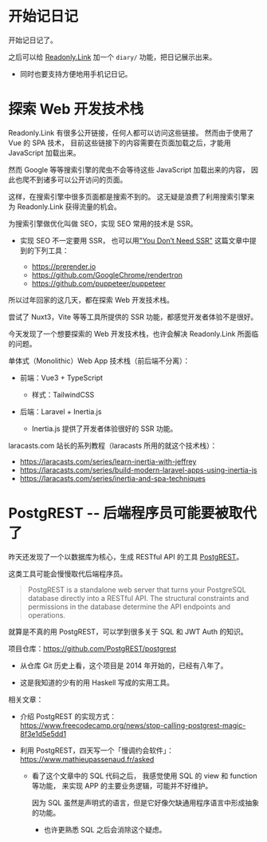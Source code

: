 # 开始记日记

开始记日记了。

之后可以给 [Readonly.Link](https://readonly.link/) 加一个 `diary/` 功能，把日记展示出来。

- 同时也要支持方便地用手机记日记。

# 探索 Web 开发技术栈

Readonly.Link 有很多公开链接，任何人都可以访问这些链接。
然而由于使用了 Vue 的 SPA 技术，
目前这些链接下的内容需要在页面加载之后，才能用 JavaScript 加载出来。

然而 Google 等等搜索引擎的爬虫不会等待这些 JavaScript 加载出来的内容，
因此也爬不到诸多可以公开访问的页面。

这样，在搜索引擎中很多页面都是搜索不到的。
这无疑是浪费了利用搜索引擎来为 Readonly.Link 获得流量的机会。

为搜索引擎做优化叫做 SEO，实现 SEO 常用的技术是 SSR。

- 实现 SEO 不一定要用 SSR，
  也可以用["You Don’t Need SSR"](https://matthieujabbour.medium.com/you-dont-need-ssr-6c138fa74c58)
  这篇文章中提到的下列工具：

  - <https://prerender.io>
  - <https://github.com/GoogleChrome/rendertron>
  - <https://github.com/puppeteer/puppeteer>

所以过年回家的这几天，都在探索 Web 开发技术栈。

尝试了 Nuxt3，Vite 等等工具所提供的 SSR 功能，都感觉开发者体验不是很好。

今天发现了一个想要探索的 Web 开发技术栈，也许会解决 Readonly.Link 所面临的问题。

单体式（Monolithic）Web App 技术栈（前后端不分离）：

- 前端：Vue3 + TypeScript

  - 样式：TailwindCSS

- 后端：Laravel + Inertia.js

  - Inertia.js 提供了开发者体验很好的 SSR 功能。

laracasts.com 站长的系列教程（laracasts 所用的就这个技术栈）：

- <https://laracasts.com/series/learn-inertia-with-jeffrey>
- <https://laracasts.com/series/build-modern-laravel-apps-using-inertia-js>
- <https://laracasts.com/series/inertia-and-spa-techniques>

# PostgREST -- 后端程序员可能要被取代了

昨天还发现了一个以数据库为核心，生成 RESTful API 的工具 [PostgREST](https://postgrest.org/en/stable/index.html)。

这类工具可能会慢慢取代后端程序员。

> PostgREST is a standalone web server that turns your PostgreSQL
> database directly into a RESTful API. The structural constraints and
> permissions in the database determine the API endpoints and
> operations.

就算是不真的用 PostgREST，可以学到很多关于 SQL 和 JWT Auth 的知识。

项目仓库：<https://github.com/PostgREST/postgrest>

- 从仓库 Git 历史上看，这个项目是 2014 年开始的，已经有八年了。

- 这是我知道的少有的用 Haskell 写成的实用工具。

相关文章：

- 介绍 PostgREST 的实现方式：<https://www.freecodecamp.org/news/stop-calling-postgrest-magic-8f3e1d5e5dd1>

- 利用 PostgREST，四天写一个「慢调约会软件」：<https://www.mathieupassenaud.fr/asked>

  - 看了这个文章中的 SQL 代码之后，
    我感觉使用 SQL 的 view 和 function 等功能，
    来实现 APP 的主要业务逻辑，可能并不好维护。

    因为 SQL 虽然是声明式的语言，但是它好像欠缺通用程序语言中形成抽象的功能。

    - 也许更熟悉 SQL 之后会消除这个疑虑。
